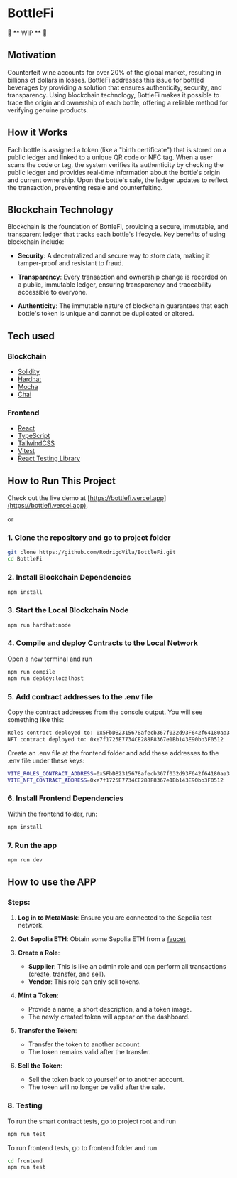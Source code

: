 # BottleFi

🚧 ** WIP ** 🚧

## Motivation

Counterfeit wine accounts for over 20% of the global market, resulting in billions of dollars in losses.
BottleFi addresses this issue for bottled beverages by providing a solution that ensures authenticity, security, and transparency. Using blockchain technology, BottleFi makes it possible to trace the origin and ownership of each bottle, offering a reliable method for verifying genuine products.

## How it Works

Each bottle is assigned a token (like a "birth certificate") that is stored on a public ledger and linked to a unique QR code or NFC tag. When a user scans the code or tag, the system verifies its authenticity by checking the public ledger and provides real-time information about the bottle's origin and current ownership. Upon the bottle's sale, the ledger updates to reflect the transaction, preventing resale and counterfeiting.

## Blockchain Technology

Blockchain is the foundation of BottleFi, providing a secure, immutable, and transparent ledger that tracks each bottle's lifecycle. Key benefits of using blockchain include:

- **Security**: A decentralized and secure way to store data, making it tamper-proof and resistant to fraud.

- **Transparency**: Every transaction and ownership change is recorded on a public, immutable ledger, ensuring transparency and traceability accessible to everyone.

- **Authenticity**: The immutable nature of blockchain guarantees that each bottle's token is unique and cannot be duplicated or altered.

## Tech used

### Blockchain

- [Solidity](https://soliditylang.org/)
- [Hardhat](https://hardhat.org/)
- [Mocha](https://mochajs.org/)
- [Chai](https://www.chaijs.com/)

### Frontend

- [React](https://reactjs.org/)
- [TypeScript](https://www.typescriptlang.org/)
- [TailwindCSS](https://tailwindcss.com/)
- [Vitest](https://vitest.dev/)
- [React Testing Library](https://testing-library.com/docs/react-testing-library/intro/)

## How to Run This Project

Check out the live demo at [https://bottlefi.vercel.app](https://bottlefi.vercel.app).

or

### 1. Clone the repository and go to project folder

```sh
git clone https://github.com/RodrigoVila/BottleFi.git
cd BottleFi
```

### 2. Install Blockchain Dependencies

```sh
npm install
```

### 3. Start the Local Blockchain Node

```sh
npm run hardhat:node
```

### 4. Compile and deploy Contracts to the Local Network

Open a new terminal and run

```sh
npm run compile
npm run deploy:localhost
```

### 5. Add contract addresses to the .env file

Copy the contract addresses from the console output. You will see something like this:

```sh
Roles contract deployed to: 0x5FbDB2315678afecb367f032d93F642f64180aa3
NFT contract deployed to: 0xe7f1725E7734CE288F8367e1Bb143E90bb3F0512
```

Create an .env file at the frontend folder and add these addresses to the .env file under these keys:

```sh
VITE_ROLES_CONTRACT_ADDRESS=0x5FbDB2315678afecb367f032d93F642f64180aa3
VITE_NFT_CONTRACT_ADDRESS=0xe7f1725E7734CE288F8367e1Bb143E90bb3F0512
```

### 6. Install Frontend Dependencies

Within the frontend folder, run:

```sh
npm install
```

### 7. Run the app

```sh
npm run dev
```

## How to use the APP

### Steps:

1. **Log in to MetaMask**: Ensure you are connected to the Sepolia test network.
2. **Get Sepolia ETH**: Obtain some Sepolia ETH from a [faucet](https://www.coingecko.com/learn/sepolia-eth)

3. **Create a Role**:

   - **Supplier**: This is like an admin role and can perform all transactions (create, transfer, and sell).
   - **Vendor**: This role can only sell tokens.

4. **Mint a Token**:

   - Provide a name, a short description, and a token image.
   - The newly created token will appear on the dashboard.

5. **Transfer the Token**:

   - Transfer the token to another account.
   - The token remains valid after the transfer.

6. **Sell the Token**:
   - Sell the token back to yourself or to another account.
   - The token will no longer be valid after the sale.

### 8. Testing
To run the smart contract tests, go to project root and run
```sh
npm run test
```

To run frontend tests, go to frontend folder and run
```sh
cd frontend
npm run test
```
